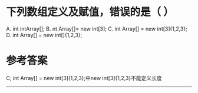 # 下列数组定义及赋值，错误的是（ ）

A. int intArray[];
B. nt Array[]= new int[3];
C. int Array[] = new int[3]{1,2,3};
D. int Array[] = new int[]{1,2,3};

# 参考答案

C;
int Array[] = new int[3]{1,2,3};中new int[3]{1,2,3}不能定义长度

---
